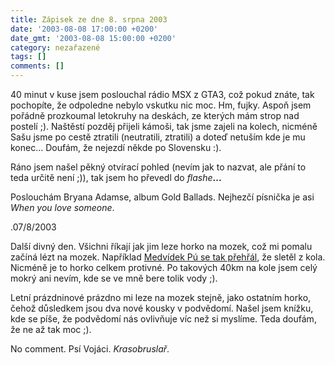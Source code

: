 ```yaml
---
title: Zápisek ze dne 8. srpna 2003
date: '2003-08-08 17:00:00 +0200'
date_gmt: '2003-08-08 15:00:00 +0200'
category: nezařazené
tags: []
comments: []
---
```

<p>40 minut v kuse jsem poslouchal rádio MSX z GTA3, což pokud znáte, tak pochopíte, že odpoledne  nebylo vskutku nic moc. Hm, fujky. Aspoň jsem pořádně prozkoumal letokruhy na deskách, ze kterých mám  strop nad postelí ;). Naštěstí pozděj přijeli kámoši, tak jsme zajeli na kolech, nicméně Sašu jsme po cestě  ztratili (neutratili, ztratili) a doteď netuším kde je mu konec... Doufám, že nejezdí někde po Slovensku :).</p>
<p>Ráno jsem našel pěkný otvírací pohled (nevím jak to nazvat, ale přání to teda určitě není ;)), tak jsem  ho převedl do <i title="tady býval odkaz na soubor 'kote.htm'">flashe</i><span style="font-weight:bold">...</span></p>
<p>Poslouchám Bryana Adamse, album Gold Ballads. Nejhezčí písnička je asi <i title="tady býval odkaz na soubor 'when_love.htm'">When you love someone</i>.
<p class="date">.07/8/2003</p>
<p>Další divný den. Všichni říkají jak jim leze horko na mozek, což mi pomalu začíná lézt na mozek.   Například <a href="http://www.pooh.cz/a.asp?a=2005726&db=" target="_blank">Medvídek Pú se tak přehřál</a>,   že sletěl z kola. Nicméně je to horko celkem protivné. Po takových 40km na kole jsem celý mokrý ani nevím,   kde se ve mně bere tolik vody ;).</p>
<p>Letní prázdninové prázdno mi leze na mozek stejně, jako ostatním horko, čehož důsledkem jsou dva nové   kousky v podvědomí. Našel jsem knížku, kde se píše, že podvědomí nás ovlivňuje víc než si myslíme.   Teda doufám, že ne až tak moc ;).</p>
<p>No comment. Psí Vojáci. <i title="tady býval odkaz na soubor 'krasobruslar.htm'">Krasobruslař</i>.</p>
